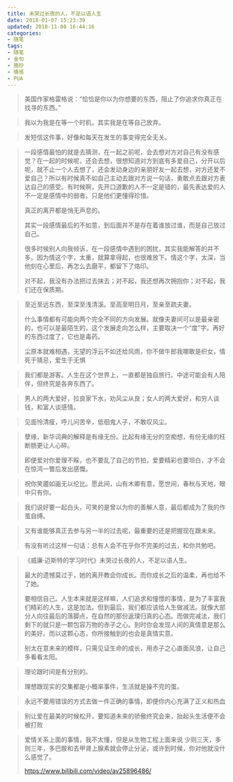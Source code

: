 ```yaml
---
title: 未哭过长夜的人，不足以语人生
date: 2018-01-07 15:23:39
updated: 2018-11-08 16:44:16
categories:
- 随笔
tags:
- 随笔
- 金句
- 摘抄
- 情感
- PUA
---
```




> 美国作家格雷格说：“恰恰是你以为你想要的东西，阻止了你追求你真正在找寻的东西。”



> 我以为我是在等一个时机，其实我是在等自己放弃。



> 发短信这件事，好像和每天在发生的事变得完全无关。



> 一段感情最怕的就是去猜测，在一起之前呢，会去想对方对自己有没有感觉？在一起的时候呢，还会去想，很想知道对方到底有多爱自己，分开以后呢，就不止一个人去想了，还会发动身边的亲朋好友一起去想，对方还爱不爱自己？所以有时候真不如自己主动去跟对方说一句话，勇敢点去跟对方表达自己的感受。有时候啊，先开口道歉的人不一定是错的，最先表达爱的人不一定是感情中的弱者。只是他们更懂得珍惜。
>
> 真正的离开都是悄无声息的。
>
> 其实一段感情最后的不如意，到后面并不是存在着谁放过谁，而是自己放过自己。
>
> 很多时候别人向我倾诉，在一段感情中遇到的困扰，其实我能解答的并不多。因为情这个字，太重，就算拿得起，也很难放下。情这个字，太深，当他刻在心里后，再怎么去磨平，都留下了烙印。
>
> 对不起，我没有办法把过去抹去；对不起，我还想再次拥抱你；对不起，我们还在保质期。




> 至近至远东西，至深至浅清溪。至高至明日月，至亲至疏夫妻。
>
> 什么事情都有可能向两个完全不同的方向发展。就像夫妻间可以是最亲密的，也可以是最陌生的，这个发展走向怎么样，主要取决一个“度”字。再好的东西过度了，它也是毒药。
>
> 尘原本就难相遇，无望的浮云不如还给风雨，你不做牛郎我哪敢是织女，情死于猜忌，爱生于无惧



> 我们都是游客。人生在这个世界上，一直都是独自旅行。中途可能会有人陪伴，但终究是各奔东西了。



> 男人的两大爱好，拉良家下水，劝风尘从良；女人的两大爱好，和穷人谈钱，和富人谈感情。



> 见面怜清瘦，呼儿问苦辛，低徊鬼人子，不敢叹风尘。



> 孽缘，新华词典的解释是有缘无份。比起有缘无分的空痴想，有份无缘的枉断肠更让人心碎。
>
> 即便爱对你爱理不睬，也不要乱了自己的节拍，爱要精彩也要坦白，才不会在惊鸿一瞥后发出感慨。



> 祝你笑靥如画无以伦比。愿此间，山有木卿有意，愿世间，春秋与天地，眼中只有你。



> 我们说好要一起白头，可笑的是曾以为你的善解人意，最后都成为了我的作茧自缚。



> 又有谁能够真正去参与另一半的过去呢，最重要的还是把握现在跟未来。
>
> 有没有听过这样一句话：总有人会不在乎你不完美的过去，和你共勉吧。



> 《威廉·迈斯特的学习时代》未哭过长夜的人，不足以语人生。
>
> 最大的遗憾莫过于，她的离开教会你成长。而你成长之后的温柔，再也给不了她。
>
> 要相信自己。人生本来就是这样嘛，人们追求和憧憬的事情，是为了丰富我们精彩的人生，这是加法。但到最后，我们都应该给人生做减法。就像大部分人向往最后的落脚点，在自然的那份返璞归真的心态。而做完减法，我们剩下的就只是一颗包容万物的赤子之心。到时你会发现人间的真情意是那么的美好。而以这颗心态，你所接触到的也会是真情实意。
>
> 别太在意未来的模样，只需见证生命的成长，用赤子之心直面风浪，让自己多看看太阳。



> 理论跟时间是有分别的。
>
> 理想跟现实的交集都是小概率事件，生活就是操不完的蛋。



> 永远不要用错误的方式去做一件正确的事情，即便你内心充满了正义和热血



> 别让爱在最美的时候松开，要知道未来的骄傲终究会来，抬起头生活便不会被打败



> 爱情关系上面的事情，我不太懂，但是从生物工程上面来说 少则三天，多则三年，多巴胺和去甲肾上腺素就会停止分泌，或许到时候，你对他就没什么感觉了。
>
> <https://www.bilibili.com/video/av25896486/>